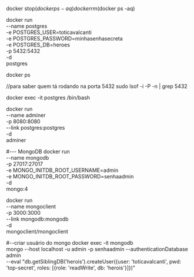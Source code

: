 docker stop$(docker ps -aq)
docker rm$(docker ps -aq)

docker run \
    --name postgres \
    -e POSTGRES_USER=toticavalcanti \
    -e POSTGRES_PASSWORD=minhasenhasecreta \
    -e POSTGRES_DB=heroes \
    -p 5432:5432 \
    -d \
    postgres

docker ps

//para saber quem tá rodando na porta 5432
sudo lsof -i -P -n | grep 5432 

docker exec -it postgres /bin/bash

docker run \
    --name adminer \
    -p 8080:8080 \
    --link postgres:postgres \
    -d \
    adminer


#--- MongoDB
docker run \
    --name mongodb \
    -p 27017:27017 \
    -e MONGO_INITDB_ROOT_USERNAME=admin \
    -e MONGO_INITDB_ROOT_PASSWORD=senhaadmin \
    -d \
    mongo:4

docker run \
    --name mongoclient \
    -p 3000:3000 \
    --link mongodb:mongodb \
    -d \
    mongoclient/mongoclient

#--criar usuário do mongo
docker exec -it mongodb \
    mongo --host localhost -u admin -p senhaadmin --authenticationDatabase admin \
    --eval "db.getSiblingDB('herois').createUser({user: 'toticavalcanti', pwd: 'top-secret', roles: [{role: 'readWrite', db: 'herois'}]})" 